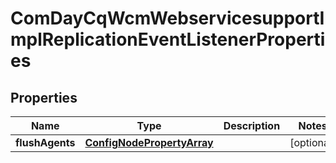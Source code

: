 

# ComDayCqWcmWebservicesupportImplReplicationEventListenerProperties

## Properties

Name | Type | Description | Notes
------------ | ------------- | ------------- | -------------
**flushAgents** | [**ConfigNodePropertyArray**](ConfigNodePropertyArray.md) |  |  [optional]



